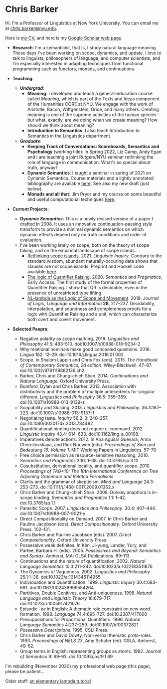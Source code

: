 # Chris Barker 

Hi.  I'm a Professor of Linguistics at New York University.  You can email me at <chris.barker@nyu.edu>.

Here is [my CV](barker-cv.pdf), and here is my [Google Scholar web page](https://scholar.google.com/citations?user=LnwVXPIAAAAJ).

* **Research**: I'm a semanticist, that is, I study natural language meaning.  These days I've been working on scope, dynamics, and update.  I love to talk to linguists, philosophers of language, and computer scientists, and I'm especially interested in adapting techniques from functional programming such as functors, monads, and continuations.   

* **Teaching**: 
  * ***Undergrad***: 
    * **Meaning**: I developed and teach a general-education course called *Meaning*, which is part of the Texts and Ideas component of the Humanities CORE at NYU.  We engage with the work of Aristotle, Bacon, Wittgenstein, Grice, and many others.  Creating meaning is one of the supreme activities of the human species--but what, exactly, are we doing when we create meaning?  How should we think about meaning?  
    * **Introduction to Semantics**: I also teach Introduction to Semantics in the Linguistics department.
  * ***Graduate***:
    * **Keeping Track of Conversations: Scoreboards, Semantics and Psychology** (working title): in Spring 2022, Liz Camp, Andy Egan and I are teaching a joint Rutgers/NYU seminar rethinking the role of language in communication.  What's so special about truth, anyway?
    * **Dynamic Semantics**: I taught a seminar in spring of 2021 on Dynamic Semantics.  Course materials and a lightly annotated bibliography are available [here](https://github.com/cb125/Dynamics).  See also my new draft (just below).
    * **Monads and all that**: Jim Pryor and my course on some beautiful and useful computational techniques [here](https://jimpryor.net).

* **Current Projects**:
  * ***Dynamic Semantics***: This is a newly revised version of a paper I drafted in 2008.  It uses an innovative continuation-passing style transform to provide a minimal dynamic semantics on which dynamic effects depend only on truth conditions and order of evaluation.
  * I've been working lately on scope, both on the theory of scope taking, and on the empirical landscape of scope islands.  
    * [Rethinking scope islands](https://www.mitpressjournals.org/doi/abs/10.1162/ling_a_00419).  2021. *Linguistic Inquiry*.  Contrary to the standard wisdom, abundant naturally-occuring data shows that clauses are not scope islands.  Preprint and Haskell code available [here](https://github.com/cb125/scope-islands).
    * [The logic of Quantifier Raising](https://doi.org/10.3765/sp.13.20).  2020. *Semantics and Pragmatics*, Early Access.  The first study of the formal properties of Quantifier Raising.  I show that QR is decidable, even in the presence of unrestricted type lifting.
    * [NL-lambda as the Logic of Scope and Movement](https://rdcu.be/cdsdC). 2019. *Journal of Logic, Language and Information* **28**, 217–237.  Decidability, interpolation, and soundness and completeness proofs for a logic with Quantifier Raising and a unit, which can characterize both overt and covert movement.

* **Selected Paeprs**:
  * Negative polarity as scope marking. 2018. *Linguistics and Philosophy* 41.5: 483–510. doi:10.1007/s10988-018-9234-2
  * Why relational nominals make good concealed questions. 2016. *Lingua* 182: 12–29. doi:10.1016/j.lingua.2016.01.002
  * Scope. In Shalom Lappin and Chris Fox (eds). 2015. *The Handbook of Contemporary Semantics, 2d edition*. Wiley-Blackwell. 47–87. doi:10.1002/9781118882139.ch2
  * Barker, Chris and Chung-chieh Shan. 2014. *Continuations and Natural Language.* Oxford University Press.
  * Bumford, Dylan and Chris Barker. 2013. Association with distributivity and the problem of multiple antecedents for singular different. *Linguistics and Philosophy* 36.5: 355–369. doi:10.1007/s10988-013-9139-z
  * Scopability and Sluicing. 2013. *Linguistics and Philosophy*. 36.3:187–223. doi:10.1007/s10988-013-9137-1
  * Negotiating taste. *Inquiry* 56.2–3: 240–257. doi:10.1080/0020174x.2013.784482
  * Quantificational binding does not require c-command. 2012. *Linguistic Inquiry* 43.4: 614–633. doi:10.1162/ling_a_00108.
  * Imperatives denote actions. 2012. In Ana Aguilar Guevara, Anna Chernilovskaya, and Rick Nouwen (eds). *Proceedings of Sinn und Bedeutung 16, Volume 1*. MIT Working Papers in Linguistics. 57–70
  * Free choice permission as resource-sensitive reasoning. 2010. *Semantics and Pragmatics* 3.10: 1–38. doi:10.3765/sp.3.10
  * Cosubstitution, derivational locality, and quantifier scope. 2010. *Proceedings of TAG+10: The 10th International Conference on Tree Adjoining Grammars and Related Formalisms*.
  * Clarity and the grammar of skepticism. *Mind and Language* 24.3: 253–273. doi:10.1111/j.1468-0017.2009.01362.x
  * Chris Barker and Chung-chieh Shan. 2008. Donkey anaphora is in-scope binding. *Semantics and Pragmatics* 1.1: 1–42. doi:10.3765/sp.1.1
  * Parasitic Scope. 2007. *Linguistics and Philosophy*. 30.4: 407–444. doi:10.1007/s10988-007-9021-y
  * Direct Compositionality on Demand. 2007. In Chris Barker and Pauline Jacobson (eds). *Direct Compositionality*. Oxford University Press. 102–131.
  * Chris Barker and Pauline Jacobson (eds). 2007. *Direct Compositionality*. Oxford University Press.
  * Possessive weak definites. In Kim, Ji-yung, Lander, Yury, and Partee, Barbara H. (eds). 2005. *Possessives and Beyond: Semantics and Syntax*. Amherst, MA: GLSA Publications. 89–113.
  * Continuations and the nature of quantification. 2002. *Natural Language Semantics* 10.3:211–242. doi:10.1023/a:1022183511876
  * The Dynamics of Vagueness. 2002. *Linguistics and Philosophy* 25.1:1–36. doi:10.1023/a:1014346114955
  * Individuation and Quantification. 1999. *Linguistic Inquiry* 30.4:683–691. doi:10.1162/002438999554264
  * Partitives, Double Genitives, and Anti-uniqueness. 1998. *Natural Language and Linguistic Theory* 16:679–717. doi:10.1023/a:1005917421076
  * Episodic *-ee* in English: A thematic role constraint on new word formation. 1998. *Language* 74.4:695–727. doi:10.2307/417000
  * Presuppositions for Proportional Quantifiers. 1996. *Natural Language Semantics* 4:237–259. doi:10.1007/bf00372821
  * *Possessive Descriptions*. 1995. CSLI Press.
  * Chris Barker and David Dowty, Non-verbal thematic proto-roles. 1993. *Proceedings of NELS 23*, Amy Schafer (ed). GSLA, Amherst, 49–62.
  * Group terms in English: representing groups as atoms. 1992. *Journal of Semantics* 9: 69–93. doi:10.1093/jos/9.1.69

I'm rebuilding (November 2020) my professional web page (this page), please be patient...

Older stuff: [an elementary lambda tutorial](lambda.html)
